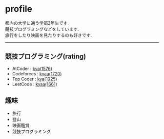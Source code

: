 # profile
都内の大学に通う学部2年生です.<br>
競技プログラミングなどをしています. <br>
旅行をしたり映画を見たりするのも好きです.

***

## 競技プログラミング(rating)
- AtCoder : [kya(1576)](https://atcoder.jp/users/kya)
- Codeforces : [kyaa(1720)](https://codeforces.com/profile/kyaa)
- Top Coder : [kya(1025)](https://www.topcoder.com/members/kya)
- LeetCode : [kyaa(1661)](https://leetcode.com/kyaa/)

## 趣味
- 旅行
- 登山
- 映画鑑賞
- 競技プログラミング